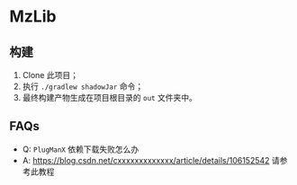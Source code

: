 # MzLib

## 构建
1. Clone 此项目；
2. 执行 `./gradlew shadowJar` 命令；
3. 最终构建产物生成在项目根目录的 `out` 文件夹中。

## FAQs
- Q: `PlugManX` 依赖下载失败怎么办
- A: https://blog.csdn.net/cxxxxxxxxxxxxx/article/details/106152542 请参考此教程
